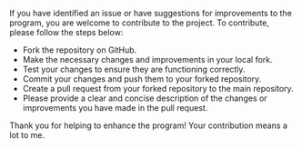 If you have identified an issue or have suggestions for improvements to the program, you are welcome to contribute to the project. To contribute, please follow the steps below:

* Fork the repository on GitHub.
* Make the necessary changes and improvements in your local fork.
* Test your changes to ensure they are functioning correctly.
* Commit your changes and push them to your forked repository.
* Create a pull request from your forked repository to the main repository.
* Please provide a clear and concise description of the changes or improvements you have made in the pull request.

Thank you for helping to enhance the program! Your contribution means a lot to me.
